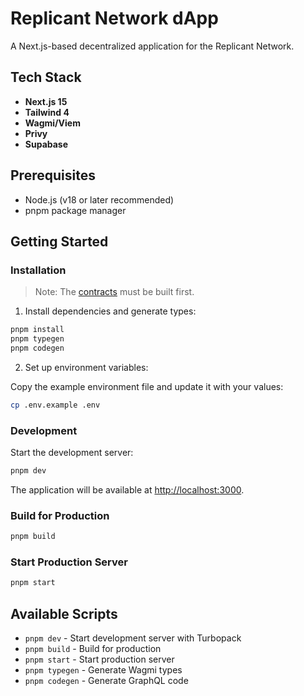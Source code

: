 # Replicant Network dApp

A Next.js-based decentralized application for the Replicant Network.

## Tech Stack

* **Next.js 15**
* **Tailwind 4**
* **Wagmi/Viem**
* **Privy**
* **Supabase**

## Prerequisites

* Node.js (v18 or later recommended)
* pnpm package manager

## Getting Started

### Installation

> Note: The [contracts](../contracts) must be built first.

1. Install dependencies and generate types:

```bash
pnpm install
pnpm typegen
pnpm codegen
```

2. Set up environment variables:

Copy the example environment file and update it with your values:

```bash
cp .env.example .env
```

### Development

Start the development server:

```bash
pnpm dev
```

The application will be available at [http://localhost:3000](http://localhost:3000).

### Build for Production

```bash
pnpm build
```

### Start Production Server

```bash
pnpm start
```

## Available Scripts

* `pnpm dev` - Start development server with Turbopack
* `pnpm build` - Build for production
* `pnpm start` - Start production server
* `pnpm typegen` - Generate Wagmi types
* `pnpm codegen` - Generate GraphQL code
